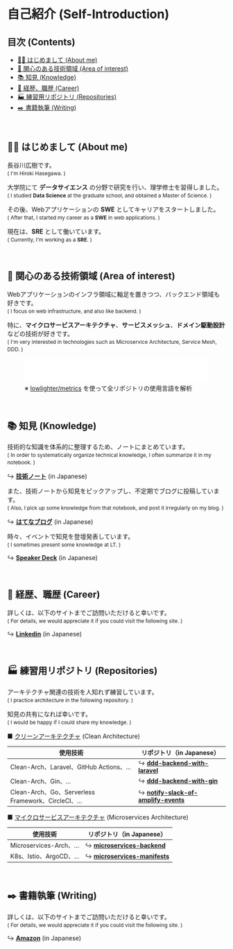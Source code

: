 # 自己紹介 (Self-Introduction)

## 目次 (Contents)

- [👋🏻 はじめまして (About me)](#-はじめまして-about-me)
- [🎯 関心のある技術領域 (Area of interest)](#-関心のある技術領域-area-of-interest)
- [📚 知見 (Knowledge)](#-知見-Knowledge)
- [💼 経歴、職歴 (Career)](#-経歴職歴-career)
- [🏭 練習用リポジトリ (Repositories)](#-練習用リポジトリ-repositories)
- [✒️ 書籍執筆 (Writing)](#%EF%B8%8F-書籍執筆-writing)

<br>

## 👋🏻 はじめまして (About me)

長谷川広樹です。<br>
<span style="font-size: 85%;">( I'm Hiroki Hasegawa. )</span>

大学院にて **データサイエンス** の分野で研究を行い、理学修士を習得しました。<br>
<span style="font-size: 85%;">( I studied **Data Science** at the graduate school, and obtained a Master of Science. )</span>

その後、Webアプリケーションの **SWE** としてキャリアをスタートしました。<br>
<span style="font-size: 85%;">( After that, I started my career as a **SWE** in web applications. )</span>

現在は、**SRE** として働いています。<br>
<span style="font-size: 85%;">( Currently, I'm working as a **SRE**. ) </span>

<br>

## 🎯 関心のある技術領域 (Area of interest)

Webアプリケーションのインフラ領域に軸足を置きつつ、バックエンド領域も好きです。<br>
<span style="font-size: 85%;">( I focus on web infrastructure, and also like backend. )</span>

特に、**マイクロサービスアーキテクチャ**、**サービスメッシュ**、**ドメイン駆動設計**などの技術が好きです。<br>
<span style="font-size: 85%;">( I'm very interested in technologies such as Microservice Architecture, Service Mesh, DDD. )</span>

<figure><img src="https://raw.githubusercontent.com/hiroki-it/hiroki-it/main/github-metrics.svg" alt="github-metrics"><figcaption>※ <a href="https://github.com/lowlighter/metrics">lowlighter/metrics</a> を使って全リポジトリの使用言語を解析</figcaption></figure>

<br>

## 📚 知見 (Knowledge)

技術的な知識を体系的に整理するため、ノートにまとめています。<br>
<span style="font-size: 85%;">( In order to systematically organize technical knowledge, I often summarize it in my notebook. )</span>

↪️ **[技術ノート](https://hiroki-it.github.io/tech-notebook/)** (in Japanese)

また、技術ノートから知見をピックアップし、不定期でブログに投稿しています。<br>
<span style="font-size: 85%;">( Also, I pick up some knowledge from that notebook, and post it irregularly on my blog. )</span>

↪️ **[はてなブログ](https://hiroki-hasegawa.hatenablog.jp/archive)** (in Japanese)

時々、イベントで知見を登壇発表しています。<br>
<span style="font-size: 85%;">( I sometimes present some knowledge at LT. )</span>

↪️ **[Speaker Deck](https://speakerdeck.com/hiroki_hasegawa)** (in Japanese)

<br>

## 💼 経歴、職歴 (Career)

詳しくは、以下のサイトまでご訪問いただけると幸いです。<br>
<span style="font-size: 85%;">( For details, we would appreciate it if you could visit the following site. )</span>

↪️ **[Linkedin](https://www.linkedin.com/in/h-hasegawa/)** (in Japanese)

<br>

## 🏭 練習用リポジトリ (Repositories)

アーキテクチャ関連の技術を人知れず練習しています。<br>
<span style="font-size: 85%;">( I practice architecture in the following repository. )</span>

知見の共有になれば幸いです。<br>
<span style="font-size: 85%;">( I would be happy if I could share my knowledge. )</span>

■ <ins>クリーンアーキテクチャ</ins> (Clean Architecture)

| 使用技術                                            | リポジトリ（in Japanese）                                                                            |
| --------------------------------------------------- |-----------------------------------------------------------------------------------------------|
| Clean-Arch、Laravel、GitHub Actions、...            | ↪️ **[ddd-backend-with-laravel](https://github.com/hiroki-it/ddd-backend-with-laravel)**             |
| Clean-Arch、Gin、...                                | ↪️ **[ddd-backend-with-gin](https://github.com/hiroki-it/ddd-backend-with-gin)**                     |
| Clean-Arch、Go、Serverless Framework、CircleCI、... | ↪️ **[notify-slack-of-amplify-events](https://github.com/hiroki-it/notify-slack-of-amplify-events)** |

■ <ins>マイクロサービスアーキテクチャ</ins> (Microservices Architecture)

| 使用技術                   | リポジトリ（in Japanese）                                                                            |
|------------------------|-----------------------------------------------------------------------------------------------|
| Microservices-Arch、... | ↪️ **[microservices-backend](https://github.com/hiroki-it/microservices-backend)**                  |
| K8s、Istio、ArgoCD、...   | ↪️ **[microservices-manifests](https://github.com/hiroki-it/microservices-manifests)**               |

<br>

## ✒️ 書籍執筆 (Writing)

詳しくは、以下のサイトまでご訪問いただけると幸いです。<br>
<span style="font-size: 85%;">( For details, we would appreciate it if you could visit the following site. )</span>

↪️ **[Amazon](https://www.amazon.co.jp/stores/author/B0DTK474CL/about)** (in Japanese)

<br>
